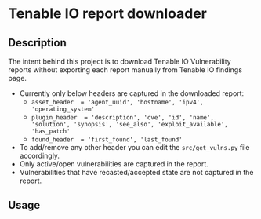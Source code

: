 # Tenable IO report downloader

## Description
The intent behind this project is to download Tenable IO Vulnerability reports without exporting each report manually from Tenable IO findings page. 
- Currently only below headers are captured in the downloaded report:
	- `asset_header  = 'agent_uuid', 'hostname', 'ipv4', 'operating_system'`
	- `plugin_header  = 'description', 'cve', 'id', 'name', 'solution', 'synopsis', 'see_also', 'exploit_available', 'has_patch'`
	- `found_header  = 'first_found', 'last_found'`
- To add/remove any other header you can edit the `src/get_vulns.py` file accordingly. 
- Only active/open vulnerabilities are captured in the report. 
- Vulnerabilities that have recasted/accepted state are not captured in the report.

## Usage
